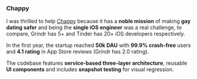 ### Chappy

I was thrilled to help [Chappy](https://chappyapp.com/) because it has a **noble mission** of making **gay dating safer** and being the **single iOS engineer** was a real challenge, to compare, Grindr has 5+ and Tinder has 20+ iOS developers respectively.

In the first year, the startup reached **50k DAU** with **99.9% crash-free** users and **4.1 rating** in App Store reviews (Grindr has 2.0 rating).

The codebase features **service-based three-layer architecture**, reusable **UI components** and includes **snapshot testing** for visual regression.